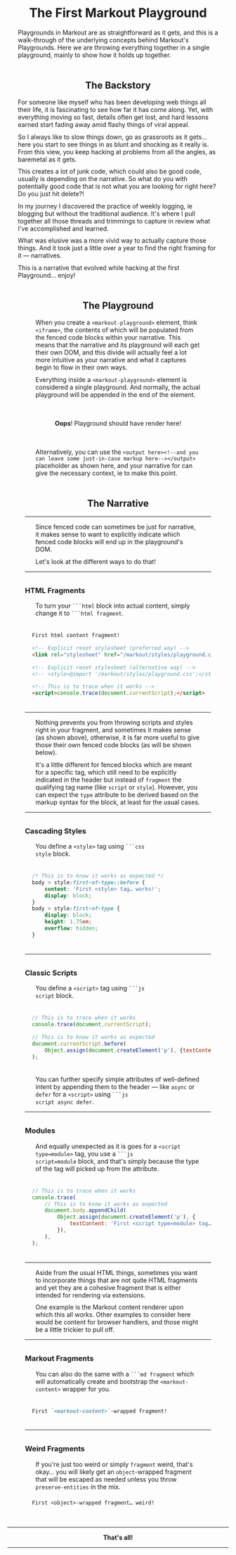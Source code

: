 ﻿<markout-playground class=primer>

# The First Markout Playground

Playgrounds in Markout are as straightforward as it gets, and this is a walk-through of the underlying concepts behind Markout's Playgrounds. Here we are throwing everything together in a single playground, mainly to show how it holds up together. <!-- Consider [this walk-through](./Playgrounds.md) for more granular examples. -->

<aside><div max-height:=15em overflow-y:=scroll mask-image:="linear-gradient(black 75%, transparent)">

## The Backstory

For someone like myself who has been developing web things all their life, it is fascinating to see how far it has come along. Yet, with everything moving so fast, details often get lost, and hard lessons earned start fading away amid flashy things of viral appeal.

So I always like to slow things down, go as grassroots as it gets… here you start to see things in as blunt and shocking as it really is. From this view, you keep hacking at problems from all the angles, as baremetal as it gets.

This creates a lot of junk code, which could also be good code, usually is depending on the narrative. So what do you with potentially good code that is not what you are looking for right here? Do you just hit delete?!

In my journey I discovered the practice of weekly logging, ie blogging but without the traditional audience. It's where I pull together all those threads and trimmings to capture in review what I've accomplished and learned.

What was elusive was a more vivid way to actually capture those things. And it took just a little over a year to find the right framing for it — narratives.

This is a narrative that evolved while hacking at the first Playground… enjoy!

</div></aside>

<figure>

## The Playground

When you create a `<markout-playground>` element, think `<iframe>`, the contents of which will be populated from the fenced code blocks within your narrative. This means that the narrative and its playground will each get their own DOM, and this divide will actually feel a lot more intuitive as your narrative and what it captures begin to flow in their own ways.

Everything inside a `<markout-playground>` element is considered a single playground. And normally, the actual playground will be appended in the end of the element.

<output here><aside align=center>

**Oops**! Playground should have render here!

</aside></output>

Alternatively, you can use the `<output here><!--and you can leave some just-in-case markup here--></output>` placeholder as shown here, and your narrative for can give the necessary context, ie to make this point.

</figure>

<figure>

## The Narrative

---

Since fenced code can sometimes be just for narrative, it makes sense to want to explicitly indicate which fenced code blocks will end up in the playground's DOM.

Let's look at the different ways to do that!

---

### HTML Fragments

To turn your <code>\`\`\`html</code> block into actual content, simply change it to <code>\`\`\`html fragment</code>.

<!--prettier-ignore-->
```html fragment
First html content fragment!

<!-- Explicit reset stylesheet (preferred way) -->
<link rel="stylesheet" href="/markout/styles/playground.css" />

<!-- Explicit reset stylesheet (alternative way) -->
<!-- <style>@import '/markout/styles/playground.css';</style> -->

<!-- This is to trace when it works -->
<script>console.trace(document.currentScript);</script>
```

---

Nothing prevents you from throwing scripts and styles right in your fragment, and sometimes it makes sense (as shown above), otherwise, it is far more useful to give those their own fenced code blocks (as will be shown below).

It's a little different for fenced blocks which are meant for a specific tag, which still need to be explicitly indicated in the header but instead of `fragment` the qualifying tag name (like `script` or `style`). However, you can expect the `type` attribute to be derived based on the markup syntax for the block, at least for the usual cases.

---

### Cascading Styles

You define a `<style>` tag using <code>\`\`\`css style</code> block.

```css style
/* This is to know it works as expected */
body > style:first-of-type::before {
	content: 'First <style> tag… works!';
	display: block;
}
body > style:first-of-type {
	display: block;
	height: 1.75em;
	overflow: hidden;
}
```

---

### Classic Scripts

You define a `<script>` tag using <code>\`\`\`js script</code> block.

```js script
// This is to trace when it works
console.trace(document.currentScript);

// This is to know it works as expected
document.currentScript.before(
	Object.assign(document.createElement('p'), {textContent: 'First classic <script> tag… works!'}),
);
```

You can further specify simple attributes of well-defined intent by appending them to the header — like `async` or `defer` for a `<script>` using <code>\`\`\`js script async defer</code>.

---

### Modules

And equally unexpected as it is goes for a `<script type=module>` tag, you use a <code>\`\`\`js script=module</code> block, and that's simply because the type of the tag will picked up from the attribute.

```js script=module
// This is to trace when it works
console.trace(
	// This is to know it works as expected
	document.body.appendChild(
		Object.assign(document.createElement('p'), {
			textContent: 'First <script type=module> tag… works!',
		}),
	),
);
```

---

Aside from the usual HTML things, sometimes you want to incorporate things that are not quite HTML fragments and yet they are a cohesive fragment that is either intended for rendering via extensions.

One example is the Markout content renderer upon which this all works. Other examples to consider here would be content for browser handlers, and those might be a little trickier to pull off.

---

### Markout Fragments

You can also do the same with a <code>\`\`\`md fragment</code> which will automatically create and bootstrap the `<markout-content>` wrapper for you.

```md fragment
First `<markout-content>`-wrapped fragment!
```

---

### Weird Fragments

If you're just too weird or simply `fragment` weird, that's okay… you will likely get an `object`-wrapped fragment that will be escaped as needed unless you throw `preserve-entities` in the mix.

```text fragment
First <object>-wrapped fragment… weird!
```

</figure>

---

<center>

**That's all!**

</center>

---

</markout-playground>

<script type=module src="/markout/elements/markout-playground.js"></script>

<style>

	markout-playground.primer h1,
	markout-playground.primer h2 {
		text-align: center;
	}

	markout-playground.primer * + h1,
	markout-playground.primer * + h2,
	markout-playground.primer * + h3,
	markout-playground.primer * + h4 {
		margin-block-start: 2rem;
	}

	markout-playground.primer p {
		margin: 0.75em 1.5rem;
	}

	markout-playground.primer iframe,
	markout-playground.primer pre {
			margin: 1.5em 1.0rem;
			max-width: -webkit-fill-available;
			max-width: -moz-available;
			max-width: fill-available;
	}

	markout-playground.primer aside,
	markout-playground.primer figure {
		margin-block-start: 3rem;
		margin-block-end: 3rem;
	}

	markout-playground.primer details[open] {
		padding-block-end:1em;
	}

	markout-playground.primer hr {
		border-width: 1px;
	}

	@media print {
		* {
			overflow-y: initial !important;
			max-height: initial !important;
			-webkit-mask-image: unset !important;
		}
	}

</style>
